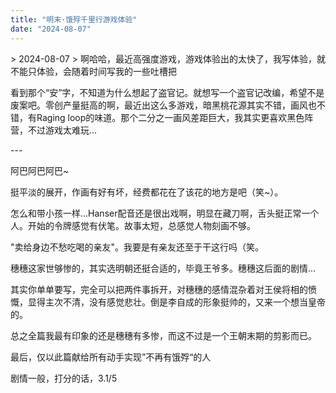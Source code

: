 ```yaml
---
title: "明末·饿殍千里行游戏体验"
date: "2024-08-07"
---
```


\> 2024-08-07 > 啊哈哈，最近高强度游戏，游戏体验出的太快了，我写体验，就不能只体验，会随着时间写我的一些吐槽把

看到那个“安”字，不知道为什么想起了盗官记。就想写一个盗官记改编，希望不是废案吧。零创产量挺高的啊，最近出这么多游戏，暗黑桃花源其实不错，画风也不错，有Raging loop的味道。那个二分之一画风差距巨大，我其实更喜欢黑色阵营，不过游戏太难玩...

\---

阿巴阿巴阿巴~

挺平淡的展开，作画有好有坏，经费都花在了该花的地方是吧（笑~）。

怎么和带小孩一样...Hanser配音还是很出戏啊，明显在藏刀啊，舌头挺正常一个人。开始的令牌感觉有伏笔。故事太短，总感觉人物刻画不够。

"卖给身边不愁吃喝的亲友"。我要是有亲友还至于干这行吗（笑。

穗穗这家世够惨的，其实选明朝还挺合适的，毕竟王爷多。穗穗这后面的剧情...

其实你单单要写，完全可以把两件事拆开，对穗穗的感情混杂着对王侯将相的愤慨，显得主次不清，没有感觉悲壮。倒是李自成的形象挺帅的，又来一个想当皇帝的。

总之全篇我最有印象的还是穗穗有多惨，而这不过是一个王朝末期的剪影而已。

最后，仅以此篇献给所有动手实现”不再有饿殍“的人

剧情一般，打分的话，3.1/5
